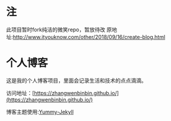 
# 注
此项目暂时fork纯洁的微笑repo，暂放待改
原地址:http://www.ityouknow.com/other/2018/09/16/create-blog.html

# 个人博客

这是我的个人博客项目，里面会记录生活和技术的点点滴滴。


访问地址：[https://zhangwenbinbin.github.io/](https://zhangwenbinbin.github.io/)


博客主题使用:[Yummy-Jekyll](https://github.com/DONGChuan/Yummy-Jekyll)


